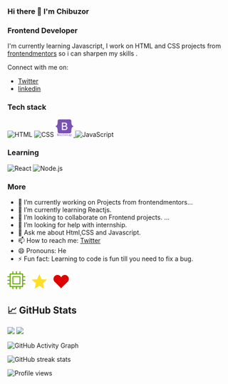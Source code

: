 ### Hi there 👋 I'm Chibuzor

### Frontend Developer
 I'm currently learning Javascript, I work on HTML and CSS projects from [frontendmentors](https://www.frontendmentor.io/home) so i can sharpen my skills .

Connect with me on: <br>
* [Twitter](https://twitter.com/francisobinneji)
* [linkedin](https://linkedin.com/in/chibuzor-francis-obinneji/)

### Tech stack
![HTML](https://img.shields.io/badge/HTML5-E34F26?style=for-the-badge&logo=html5&logoColor=white) 
![CSS](https://img.shields.io/badge/-css3-1572B6?&style=for-the-badge&logo=css3&logoColor=white)
<a href="https://getbootstrap.com" target="_blank">
  <img src="https://raw.githubusercontent.com/devicons/devicon/master/icons/bootstrap/bootstrap-plain-wordmark.svg"  alt="bootstrap" width="40" height="40"/>
 </a>
 ![JavaScript](https://img.shields.io/badge/-javascript-F7DF1E?&style=for-the-badge&logo=javascript&logoColor=black)

### Learning

![React](https://img.shields.io/badge/-ReactJS-grey?&style=for-the-badge&logo=react&logoColor=61DAFB)
![Node.js](https://img.shields.io/badge/Node.js-339933?style=for-the-badge&logo=nodedotjs&logoColor=white)

### More

- 🔭 I’m currently working on Projects from frontendmentors...
- 🌱 I’m currently learning Reactjs.
- 👯 I’m looking to collaborate on Frontend projects. ...
- 🤔 I’m looking for help with internship. 
- 💬 Ask me about Html,CSS and Javascript.
- 📫 How to reach me: [Twitter](https://twitter.com/francisobinneji)
- 😄 Pronouns: He
- ⚡ Fun fact: Learning to code is fun till you need to fix a bug.

<a href='https://docs.github.com/en/developers'><img src='https://raw.githubusercontent.com/acervenky/animated-github-badges/master/assets/devbadge.gif' width='40' height='40'></a> <a href='https://stars.github.com/'><img src='https://raw.githubusercontent.com/acervenky/animated-github-badges/master/assets/starbadge.gif' width='35' height='35'></a> <a href='https://docs.github.com/en/github/supporting-the-open-source-community-with-github-sponsors'><img src='https://raw.githubusercontent.com/acervenky/animated-github-badges/master/assets/sponsorbadge.gif' width='35' height='35'></a> 

<!-- [![Top Langs](https://github-readme-stats.vercel.app/api/top-langs/?username=obinneji)](https://github.com/anuraghazra/github-readme-stats) -->

<!-- ![GitHub stats](https://github-readme-stats.vercel.app/api?username=obinneji&show_icons=true) -->
## 📈 GitHub Stats

<a href="https://github.com/obinneji/github-readme-stats"><img height="150em" src="https://github-readme-stats.vercel.app/api/top-langs/?username=obinneji&hide=Shell,Ruby&layout=compact&theme=onedark" /></a> 
<a href="https://github.com/obinneji/github-readme-stats"><img height="150em" src="https://github-readme-stats.vercel.app/api?username=obinneji&show_icons=true&theme=onedark" /></a>
 

![GitHub Activity Graph](https://activity-graph.herokuapp.com/graph?username=obinneji)  

![GitHub streak stats](https://github-readme-streak-stats.herokuapp.com/?user=obinneji)  

![Profile views](https://gpvc.arturio.dev/obinneji)  
